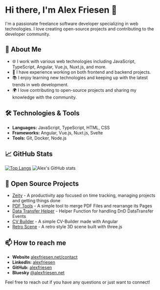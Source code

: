 # Hi there, I'm Alex Friesen 👋

I'm a passionate freelance software developer specializing in web technologies. I love creating open-source projects and contributing to the developer community.

## 🚀 About Me

- 🌐 I work with various web technologies including JavaScript, TypeScript, Angular, Vue.js, Nuxt.js, and more.
- 💼 I have experience working on both frontend and backend projects.
- 📚 I enjoy learning new technologies and keeping up with the latest trends in web development.
- 🌍 I love contributing to open-source projects and sharing my knowledge with the community.

## 🛠️ Technologies & Tools

- **Languages:** JavaScript, TypeScript, HTML, CSS
- **Frameworks:** Angular, Vue.js, Nuxt.js, Svelte
- **Tools:** Git, Docker, Node.js

## 📈 GitHub Stats

[![Top Langs](https://github-readme-stats.vercel.app/api/top-langs/?username=alexfriesen&layout=compact)](https://github.com/alexfriesen/github-readme-stats)
![Alex's GitHub stats](https://github-readme-stats.vercel.app/api?username=alexfriesen&show_icons=true)

## 📂 Open Source Projects

- [Zeity](https://github.com/alexfriesen/zeity) - A productivity app focused on time tracking, managing projects and getting things done 
- [PDF Tools](https://github.com/alexfriesen/pdf-tools) - A simple tool to merge PDF Files and rearrange its Pages
- [Data Transfer Helper](https://github.com/alexfriesen/data-transfer-helper) - Helper Function for handling DnD DataTransfer Events
- [CV Builder](https://github.com/alexfriesen/cv) - A simple CV-Builder made with Angular
- [Retro Scene](https://github.com/alexfriesen/retro) - A retro style 3D scene built with three.js

## 📫 How to reach me

- **Website** [alexfriesen.net/contact](https://alexfriesen.net/contact)
- **LinkedIn:** [alexfriesen](https://www.linkedin.com/in/alexander-friesen-420495112)
- **GitHub:** [alexfriesen](https://github.com/alexfriesen)
- **Bluesky** [@alexfriesen.net](https://bsky.app/profile/alexfriesen.net)

Feel free to reach out if you have any questions or just want to connect!
